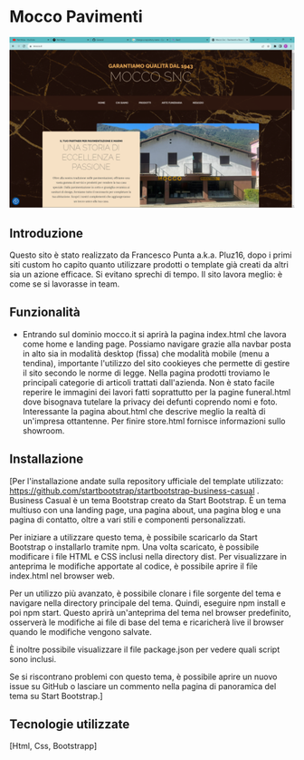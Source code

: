 # Mocco Pavimenti

<img src="./dist/assets/img/Screenshot-web.png" alt="Landing Page">

## Introduzione

Questo sito è stato realizzato da Francesco Punta a.k.a. Pluz16, dopo i primi siti custom ho capito quanto utilizzare prodotti o template già creati da altri sia un azione efficace. Si evitano sprechi di tempo. Il sito lavora meglio: è come se si lavorasse in team. 

## Funzionalità

* Entrando sul dominio mocco.it si aprirà la pagina index.html che lavora come home e landing page. Possiamo navigare grazie alla navbar posta in alto sia in modalità desktop (fissa) che modalità mobile (menu a tendina), importante l'utilizzo del sito cookieyes che permette di gestire il sito secondo le norme di legge. Nella pagina prodotti troviamo le principali categorie di articoli trattati dall'azienda. Non è stato facile reperire le immagini dei lavori fatti soprattutto per la pagine funeral.html dove bisognava tutelare la privacy dei defunti coprendo nomi e foto. Interessante la pagina about.html che descrive meglio la realtà di un'impresa ottantenne. Per finire store.html fornisce informazioni sullo showroom. 

## Installazione

[Per l'installazione andate sulla repository ufficiale del template utilizzato: https://github.com/startbootstrap/startbootstrap-business-casual .
Business Casual è un tema Bootstrap creato da Start Bootstrap. È un tema multiuso con una landing page, una pagina about, una pagina blog e una pagina di contatto, oltre a vari stili e componenti personalizzati.

Per iniziare a utilizzare questo tema, è possibile scaricarlo da Start Bootstrap o installarlo tramite npm. Una volta scaricato, è possibile modificare i file HTML e CSS inclusi nella directory dist. Per visualizzare in anteprima le modifiche apportate al codice, è possibile aprire il file index.html nel browser web.

Per un utilizzo più avanzato, è possibile clonare i file sorgente del tema e navigare nella directory principale del tema. Quindi, eseguire npm install e poi npm start. Questo aprirà un'anteprima del tema nel browser predefinito, osserverà le modifiche ai file di base del tema e ricaricherà live il browser quando le modifiche vengono salvate.

È inoltre possibile visualizzare il file package.json per vedere quali script sono inclusi.

Se si riscontrano problemi con questo tema, è possibile aprire un nuovo issue su GitHub o lasciare un commento nella pagina di panoramica del tema su Start Bootstrap.]


## Tecnologie utilizzate

[Html, Css, Bootstrapp]


